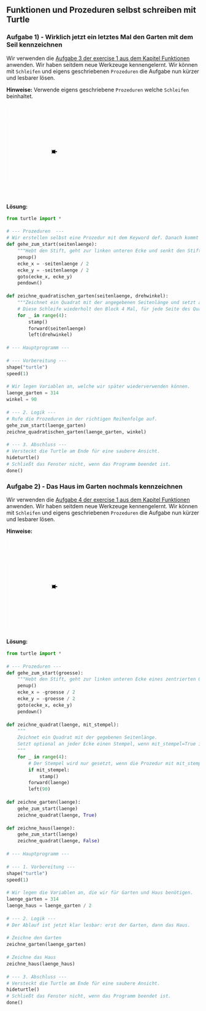 ## Funktionen und Prozeduren selbst schreiben mit Turtle
### Aufgabe 1) - Wirklich jetzt ein letztes Mal den Garten mit dem Seil kennzeichnen
Wir verwenden die [Aufgabe 3 der exercise 1 aus dem Kapitel Funktionen](../../../L04FunktionenUndProzedurenAnwenden/exercise1-werte_und_variablen_als_parameter/angabe.md#aufgabe-3---ein-letztes-mal-den-garten-mit-dem-seil-kennzeichnen) anwenden. Wir haben seitdem neue Werkzeuge kennengelernt. Wir können mit ``Schleifen`` und eigens geschriebenen ``Prozeduren`` die Aufgabe nun kürzer und lesbarer lösen.

**Hinweise:**
Verwende eigens geschriebene ``Prozeduren`` welche ``Schleifen`` beinhaltet.

<div style="text-align: left;">
    <img style="" height="240" width="240" src="../images/7.1.2.gif">
</div>

**Lösung:**
```python
from turtle import *

# --- Prozeduren  ---
# Wir erstellen selbst eine Prozedur mit dem Keyword def. Danach kommt der Name der Prozedur und in runden Klammern, die Parameter. Diese sind Variablen welche von außen reinkfließen und in der Prozedur verwendet werden können. 
def gehe_zum_start(seitenlaenge):
    """Hebt den Stift, geht zur linken unteren Ecke und senkt den Stift wieder."""
    penup()
    ecke_x = -seitenlaenge / 2
    ecke_y = -seitenlaenge / 2
    goto(ecke_x, ecke_y)
    pendown()

def zeichne_quadratischen_garten(seitenlaenge, drehwinkel):
    """Zeichnet ein Quadrat mit der angegebenen Seitenlänge und setzt an jeder Ecke einen Stempel."""
    # Diese Schleife wiederholt den Block 4 Mal, für jede Seite des Quadrats.
    for _ in range(4):
        stamp()
        forward(seitenlaenge)
        left(drehwinkel)

# --- Hauptprogramm ---

# --- Vorbereitung ---
shape("turtle")
speed(1) 

# Wir legen Variablen an, welche wir später wiederverwenden können.
laenge_garten = 314
winkel = 90

# --- 2. Logik ---
# Rufe die Prozeduren in der richtigen Reihenfolge auf.
gehe_zum_start(laenge_garten)
zeichne_quadratischen_garten(laenge_garten, winkel)

# --- 3. Abschluss ---
# Versteckt die Turtle am Ende für eine saubere Ansicht.
hideturtle()
# Schließt das Fenster nicht, wenn das Programm beendet ist.
done()
```

### Aufgabe 2) - Das Haus im Garten nochmals kennzeichnen
Wir verwenden die [Aufgabe 4 der exercise 1 aus dem Kapitel Funktionen](../../../L04FunktionenUndProzedurenAnwenden/exercise1-werte_und_variablen_als_parameter/angabe.md#aufgabe-3---ein-letztes-mal-den-garten-mit-dem-seil-kennzeichnen) anwenden. Wir haben seitdem neue Werkzeuge kennengelernt. Wir können mit ``Schleifen`` und eigens geschriebenen ``Prozeduren`` die Aufgabe nun kürzer und lesbarer lösen.

**Hinweise:**
<div style="text-align: left;">
    <img style="" height="240" width="240" src="../images/7.1.3.gif">
</div>

**Lösung:**
```python
from turtle import *

# --- Prozeduren ---
def gehe_zum_start(groesse):
    """Hebt den Stift, geht zur linken unteren Ecke eines zentrierten Objekts und senkt den Stift wieder."""
    penup()
    ecke_x = -groesse / 2
    ecke_y = -groesse / 2
    goto(ecke_x, ecke_y)
    pendown()

def zeichne_quadrat(laenge, mit_stempel):
    """
    Zeichnet ein Quadrat mit der gegebenen Seitenlänge.
    Setzt optional an jeder Ecke einen Stempel, wenn mit_stempel=True ist.
    """
    for _ in range(4):
        # Der Stempel wird nur gesetzt, wenn die Prozedur mit mit_stempel=True aufgerufen wird.
        if mit_stempel:
            stamp()
        forward(laenge)
        left(90)

def zeichne_garten(laenge):
    gehe_zum_start(laenge)
    zeichne_quadrat(laenge, True)

def zeichne_haus(laenge):
    gehe_zum_start(laenge)
    zeichne_quadrat(laenge, False)

# --- Hauptprogramm ---

# --- 1. Vorbereitung ---
shape("turtle")
speed(1) 

# Wir legen die Variablen an, die wir für Garten und Haus benötigen.
laenge_garten = 314
laenge_haus = laenge_garten / 2

# --- 2. Logik ---
# Der Ablauf ist jetzt klar lesbar: erst der Garten, dann das Haus.

# Zeichne den Garten
zeichne_garten(laenge_garten)

# Zeichne das Haus
zeichne_haus(laenge_haus)

# --- 3. Abschluss ---
# Versteckt die Turtle am Ende für eine saubere Ansicht.
hideturtle()
# Schließt das Fenster nicht, wenn das Programm beendet ist.
done()
```